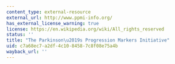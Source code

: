 ```yaml
---
content_type: external-resource
external_url: http://www.ppmi-info.org/
has_external_license_warning: true
license: https://en.wikipedia.org/wiki/All_rights_reserved
status: ''
title: "The Parkinson\u2019s Progression Markers Initiative"
uid: c7a68ec7-a2df-4c10-8458-7c8f08e75a4b
wayback_url: ''
---
```

